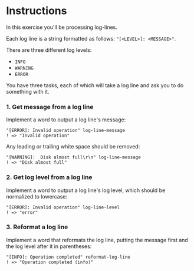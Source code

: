 # Instructions

In this exercise you'll be processing log-lines.

Each log line is a string formatted as follows: `"[<LEVEL>]: <MESSAGE>"`.

There are three different log levels:

- `INFO`
- `WARNING`
- `ERROR`

You have three tasks, each of which will take a log line and ask you to do something with it.

### 1. Get message from a log line

Implement a word to output a log line's message:

```factor
"[ERROR]: Invalid operation" log-line-message
! => "Invalid operation"
```

Any leading or trailing white space should be removed:

```factor
"[WARNING]:  Disk almost full\r\n" log-line-message
! => "Disk almost full"
```

### 2. Get log level from a log line

Implement a word to output a log line's log level, which should be normalized to lowercase:

```factor
"[ERROR]: Invalid operation" log-line-level
! => "error"
```

### 3. Reformat a log line

Implement a word that reformats the log line, putting the message first and the log level after it in parentheses:

```factor
"[INFO]: Operation completed" reformat-log-line
! => "Operation completed (info)"
```
